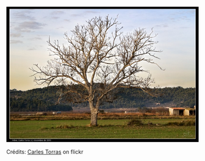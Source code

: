 ![Dorian](/images/2022-06-24.jpg)

Crédits: [Carles Torras](https://www.flickr.com/people/carlesviana/) on flickr
